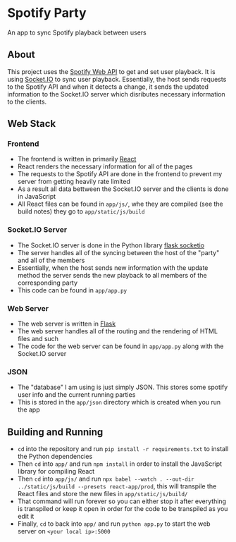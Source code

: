 # Spotify Party

An app to sync Spotify playback between users

## About
This project uses the [Spotify Web API](https://developer.spotify.com/documentation/web-api/) to get and set user playback. It is using [Socket.IO](https://github.com/socketio/socket.io) to sync user playback. Essentially, the host sends requests to the Spotify API and when it detects a change, it sends the updated information to the Socket.IO server which disributes necessary information to the clients. 

## Web Stack
### Frontend
- The frontend is written in primarily [React](https://reactjs.org/)
- React renders the necessary information for all of the pages
- The requests to the Spotify API are done in the frontend to prevent my server from getting heavily rate limited
- As a result all data bettween the Socket.IO server and the clients is done in JavaScript
- All React files can be found in `app/js/`, whe they are compiled (see the build notes) they go to `app/static/js/build`
### Socket.IO Server
- The Socket.IO server is done in the Python library [flask socketio](https://github.com/miguelgrinberg/Flask-SocketIO)
- The server handles all of the syncing between the host of the "party" and all of the members
- Essentially, when the host sends new information with the update method the server sends the new playback to all members of the corresponding party
- This code can be found in `app/app.py`
### Web Server
- The web server is written in [Flask](https://palletsprojects.com/p/flask/)
- The web server handles all of the routing and the rendering of HTML files and such
- The code for the web server can be found in `app/app.py` along with the Socket.IO server
### JSON
- The "database" I am using is just simply JSON. This stores some spotify user info and the current running parties
- This is stored in the `app/json` directory which is created when you run the app

## Building and Running
- `cd` into the repository and run `pip install -r requirements.txt` to install the Python dependencies
- Then `cd` into `app/` and run `npm install` in order to install the JavaScript library for compiling React
- Then `cd` into `app/js/` and run `npx babel --watch . --out-dir ../static/js/build --presets react-app/prod`, this will transpile the React files and store the new files in `app/static/js/build/`
- That command will run forever so you can either stop it after everything is transpiled or keep it open in order for the code to be transpiled as you edit it
- Finally, `cd` to back into `app/` and run `python app.py` to start the web server on `<your local ip>:5000`
